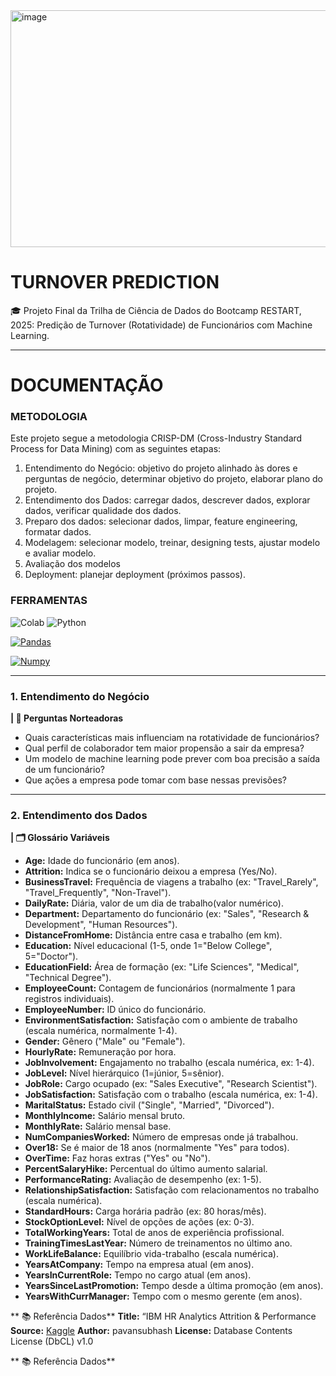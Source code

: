  <img width="1080" height="379" alt="image" src="https://github.com/user-attachments/assets/5651cf91-42cf-4a3e-8606-5ce0830c02bc" />

 
 # TURNOVER PREDICTION

🎓 Projeto Final da Trilha de Ciência de Dados do Bootcamp RESTART, 2025: Predição de Turnover (Rotatividade) de Funcionários com Machine Learning.  
___
# DOCUMENTAÇÃO

### METODOLOGIA
Este projeto segue a metodologia CRISP-DM (Cross-Industry Standard Process for Data Mining) com as seguintes etapas: 
1. Entendimento do Negócio: objetivo do projeto alinhado às dores e perguntas de negócio, determinar objetivo do projeto, elaborar plano do projeto. 
2. Entendimento dos Dados: carregar dados, descrever dados, explorar dados, verificar qualidade dos dados. 
3. Preparo dos dados: selecionar dados, limpar, feature engineering, formatar dados.
4. Modelagem: selecionar modelo, treinar, designing tests, ajustar modelo e avaliar modelo. 
5. Avaliação dos modelos 
6. Deployment: planejar deployment (próximos passos).

### FERRAMENTAS
![Colab](https://img.shields.io/badge/Colab-F9AB00?style=for-the-badge&logo=googlecolab&color=525252) ![Python](https://img.shields.io/badge/Python-FFD43B?style=for-the-badge&logo=python&logoColor=blue)

[![Pandas](https://img.shields.io/badge/Python-3776AB?style=for-the-badge&logo=python&logoColor=white)](https://www.python.org)

[![Numpy](https://img.shields.io/badge/Python-3776AB?style=for-the-badge&logo=python&logoColor=white)](https://www.python.org)
___

### 1. Entendimento do Negócio

**| 🎯 Perguntas Norteadoras**
* Quais características mais influenciam na rotatividade de funcionários?
* Qual perfil de colaborador tem maior propensão a sair da empresa?
* Um modelo de machine learning pode prever com boa precisão a saída de um
funcionário?
* Que ações a empresa pode tomar com base nessas previsões?
___
### 2. Entendimento dos Dados 

**| 🗂️ Glossário Variáveis**

* **Age:** Idade do funcionário (em anos).  
* **Attrition:** Indica se o funcionário deixou a empresa (Yes/No).  
* **BusinessTravel:** Frequência de viagens a trabalho (ex: "Travel_Rarely", "Travel_Frequently", "Non-Travel").  
* **DailyRate:** Diária, valor de um dia de trabalho(valor numérico).  
* **Department:** Departamento do funcionário (ex: "Sales", "Research & Development", "Human Resources").  
* **DistanceFromHome:** Distância entre casa e trabalho (em km).  
* **Education:** Nível educacional (1-5, onde 1="Below College", 5="Doctor").  
* **EducationField:** Área de formação (ex: "Life Sciences", "Medical", "Technical Degree").  
* **EmployeeCount:** Contagem de funcionários (normalmente 1 para registros individuais).  
* **EmployeeNumber:** ID único do funcionário.  
* **EnvironmentSatisfaction:** Satisfação com o ambiente de trabalho (escala numérica, normalmente 1-4).  
* **Gender:** Gênero ("Male" ou "Female").  
* **HourlyRate:** Remuneração por hora.  
* **JobInvolvement:** Engajamento no trabalho (escala numérica, ex: 1-4).  
* **JobLevel:** Nível hierárquico (1=júnior, 5=sênior).  
* **JobRole:** Cargo ocupado (ex: "Sales Executive", "Research Scientist").  
* **JobSatisfaction:** Satisfação com o trabalho (escala numérica, ex: 1-4).  
* **MaritalStatus:** Estado civil ("Single", "Married", "Divorced").  
* **MonthlyIncome:** Salário mensal bruto.  
* **MonthlyRate:** Salário mensal base.  
* **NumCompaniesWorked:** Número de empresas onde já trabalhou.  
* **Over18:** Se é maior de 18 anos (normalmente "Yes" para todos).  
* **OverTime:** Faz horas extras ("Yes" ou "No").  
* **PercentSalaryHike:** Percentual do último aumento salarial.  
* **PerformanceRating:** Avaliação de desempenho (ex: 1-5).  
* **RelationshipSatisfaction:** Satisfação com relacionamentos no trabalho (escala numérica).  
* **StandardHours:** Carga horária padrão (ex: 80 horas/mês).  
* **StockOptionLevel:** Nível de opções de ações (ex: 0-3).  
* **TotalWorkingYears:** Total de anos de experiência profissional.  
* **TrainingTimesLastYear:** Número de treinamentos no último ano.  
* **WorkLifeBalance:** Equilíbrio vida-trabalho (escala numérica).  
* **YearsAtCompany:** Tempo na empresa atual (em anos).  
* **YearsInCurrentRole:** Tempo no cargo atual (em anos).  
* **YearsSinceLastPromotion:** Tempo desde a última promoção (em anos).  
* **YearsWithCurrManager:** Tempo com o mesmo gerente (em anos).

** 📚 Referência Dados**
**Title:** “IBM HR Analytics Attrition & Performance
**Source:** [Kaggle](https://www.kaggle.com/datasets/pavansubhasht/ibm-hr-analytics-attrition-dataset/data)
**Author:** pavansubhash
**License:** Database Contents License (DbCL) v1.0

** 📚 Referência Dados**

